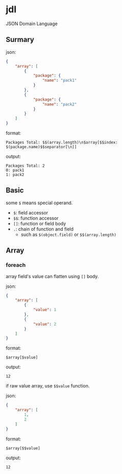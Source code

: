 # jdl
JSON Domain Language

## Surmary
json:
```json
{
    "array": [
        {
            "package": {
                "name": "pack1"
            }
        },
        {
            "package": {
                "name": "pack2"
            }
        }
    ]
}
```

format:
```
Packages Total: $$(array.length)\n$array[$$index: $(package.name)$$separator[\n]]
```

output:
```
Packages Total: 2
0: pack1
1: pack2
```

## Basic
some `$` means special operand.

- `$`: field accessor
- `$$`: function accessor
- `[]`: function or field body
- `.`: chain of function and field
  - such as `$(object.field)` or `$$(array.length)`
  
## Array
### foreach
array field's value can flatten using `[]` body.

json:
```json
{
    "array": [
        {
            "value": 1
        },
        {
            "value": 2
        }
    ]
}
```

format:
```
$array[$value]
```

output:
```
12
```

if raw value array, use `$$value` function.

json:
```json
{
    "array": [
        1,
        2
    ]
}
```

format:
```
$array[$$value]
```

output:
```
12
```
